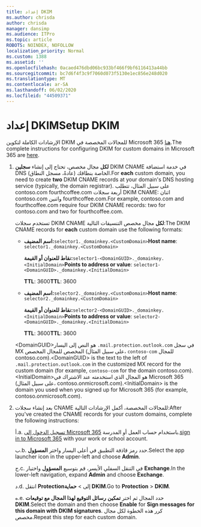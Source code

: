 ```yaml
---
title: إعداد DKIM
ms.author: chrisda
author: chrisda
manager: dansimp
ms.audience: ITPro
ms.topic: article
ROBOTS: NOINDEX, NOFOLLOW
localization_priority: Normal
ms.custom: 1388
ms.assetid: ''
ms.openlocfilehash: 0acaed476dbd06bc933bf466f9bf6116413a44bb
ms.sourcegitcommit: bc7d6f4f3c9f7060d073f5130e1ec856e248d020
ms.translationtype: MT
ms.contentlocale: ar-SA
ms.lasthandoff: 06/02/2020
ms.locfileid: "44509371"
---
```

# <a name="setup-dkim"></a><span data-ttu-id="ebd91-102">إعداد DKIM</span><span class="sxs-lookup"><span data-stu-id="ebd91-102">Setup DKIM</span></span>

<span data-ttu-id="ebd91-103">الإرشادات الكاملة لتكوين DKIM للمجالات المخصصة في Microsoft 365 [هنا](https://docs.microsoft.com/microsoft-365/security/office-365-security/use-dkim-to-validate-outbound-email#steps-you-need-to-do-to-manually-set-up-dkim).</span><span class="sxs-lookup"><span data-stu-id="ebd91-103">The complete instructions for configuring DKIM for custom domains in Microsoft 365 are [here](https://docs.microsoft.com/microsoft-365/security/office-365-security/use-dkim-to-validate-outbound-email#steps-you-need-to-do-to-manually-set-up-dkim).</span></span>

1. <span data-ttu-id="ebd91-104">**لكل** مجال مخصص، تحتاج إلى إنشاء **سجلين** DKIM CNAME في خدمة استضافة DNS الخاصة بنطاقك (عادةً، مسجل النطاق).</span><span class="sxs-lookup"><span data-stu-id="ebd91-104">For **each** custom domain, you need to create **two** DKIM CNAME records at your domain's DNS hosting service (typically, the domain registrar).</span></span> <span data-ttu-id="ebd91-105">على سبيل المثال، تتطلب contoso.com fourthcoffee.com أربعة سجلات DKIM CNAME: اثنان contoso.com واثنين fourthcoffee.com.</span><span class="sxs-lookup"><span data-stu-id="ebd91-105">For example, contoso.com and fourthcoffee.com require four DKIM CNAME records: two for contoso.com and two for fourthcoffee.com.</span></span>

   <span data-ttu-id="ebd91-106">تستخدم سجلات DKIM CNAME **لكل** مجال مخصص التنسيقات التالية:</span><span class="sxs-lookup"><span data-stu-id="ebd91-106">The DKIM CNAME records for **each** custom domain use the following formats:</span></span>

   - <span data-ttu-id="ebd91-107">**اسم المضيف:**`selector1._domainkey.<CustomDomain>`</span><span class="sxs-lookup"><span data-stu-id="ebd91-107">**Host name**: `selector1._domainkey.<CustomDomain>`</span></span>

     <span data-ttu-id="ebd91-108">**نقاط للعنوان أو القيمة:**`selector1-<DomainGUID>._domainkey.<InitialDomain>`</span><span class="sxs-lookup"><span data-stu-id="ebd91-108">**Points to address or value**: `selector1-<DomainGUID>._domainkey.<InitialDomain>`</span></span>

     <span data-ttu-id="ebd91-109">**TTL**: 3600</span><span class="sxs-lookup"><span data-stu-id="ebd91-109">**TTL**: 3600</span></span>

   - <span data-ttu-id="ebd91-110">**اسم المضيف:**`selector2._domainkey.<CustomDomain>`</span><span class="sxs-lookup"><span data-stu-id="ebd91-110">**Host name**: `selector2._domainkey.<CustomDomain>`</span></span>

     <span data-ttu-id="ebd91-111">**نقاط للعنوان أو القيمة:**`selector2-<DomainGUID>._domainkey.<InitialDomain>`</span><span class="sxs-lookup"><span data-stu-id="ebd91-111">**Points to address or value**: `selector2-<DomainGUID>._domainkey.<InitialDomain>`</span></span>

     <span data-ttu-id="ebd91-112">**TTL**: 3600</span><span class="sxs-lookup"><span data-stu-id="ebd91-112">**TTL**: 3600</span></span>

   <span data-ttu-id="ebd91-113">\<DomainGUID\>هو النص إلى اليسار `.mail.protection.outlook.com` في سجل MX المخصص للمجال المخصص (على سبيل المثال، `contoso-com` للمجال contoso.com).</span><span class="sxs-lookup"><span data-stu-id="ebd91-113">\<DomainGUID\> is the text to the left of `.mail.protection.outlook.com` in the customized MX record for the custom domain (for example, `contoso-com` for the domain contoso.com).</span></span> <span data-ttu-id="ebd91-114">\<InitialDomain\>هو المجال الذي استخدمته عند الاشتراك في Microsoft 365 (على سبيل المثال، contoso.onmicrosoft.com).</span><span class="sxs-lookup"><span data-stu-id="ebd91-114">\<InitialDomain\> is the domain you used when you signed up for Microsoft 365 (for example, contoso.onmicrosoft.com).</span></span>

2. <span data-ttu-id="ebd91-115">بعد إنشاء سجلات CNAME للمجالات المخصصة، أكمل الإرشادات التالية:</span><span class="sxs-lookup"><span data-stu-id="ebd91-115">After you've created the CNAME records for your custom domains, complete the following instructions:</span></span>

   <span data-ttu-id="ebd91-116">أ.</span><span class="sxs-lookup"><span data-stu-id="ebd91-116">a.</span></span> <span data-ttu-id="ebd91-117">[تسجيل الدخول إلى Microsoft 365](https://support.office.microsoft.com/article/e9eb7d51-5430-4929-91ab-6157c5a050b4) باستخدام حساب العمل أو المدرسة.</span><span class="sxs-lookup"><span data-stu-id="ebd91-117">[sign in to Microsoft 365](https://support.office.microsoft.com/article/e9eb7d51-5430-4929-91ab-6157c5a050b4) with your work or school account.</span></span>

   <span data-ttu-id="ebd91-118">ب.</span><span class="sxs-lookup"><span data-stu-id="ebd91-118">b.</span></span> <span data-ttu-id="ebd91-119">حدد رمز قاذفة التطبيق في أعلى اليسار واختر **المسؤول**.</span><span class="sxs-lookup"><span data-stu-id="ebd91-119">Select the app launcher icon in the upper-left and choose **Admin**.</span></span>

   <span data-ttu-id="ebd91-120">ج.</span><span class="sxs-lookup"><span data-stu-id="ebd91-120">c.</span></span> <span data-ttu-id="ebd91-121">في التنقل السفلي الأيسر، قم بتوسيع **المسؤول** واختيار **Exchange**.</span><span class="sxs-lookup"><span data-stu-id="ebd91-121">In the lower-left navigation, expand **Admin** and choose **Exchange**.</span></span>

   <span data-ttu-id="ebd91-122">د.</span><span class="sxs-lookup"><span data-stu-id="ebd91-122">d.</span></span> <span data-ttu-id="ebd91-123">انتقل **Protection**إلى  >  **حماية DKIM**.</span><span class="sxs-lookup"><span data-stu-id="ebd91-123">Go to **Protection** > **DKIM**.</span></span>

   <span data-ttu-id="ebd91-124">ه.</span><span class="sxs-lookup"><span data-stu-id="ebd91-124">e.</span></span> <span data-ttu-id="ebd91-125">حدد المجال ثم اختر **تمكين** **رسائل التوقيع لهذا المجال مع توقيعات DKIM**.</span><span class="sxs-lookup"><span data-stu-id="ebd91-125">Select the domain and then choose **Enable** for **Sign messages for this domain with DKIM signatures**.</span></span> <span data-ttu-id="ebd91-126">كرر هذه الخطوة لكل مجال مخصص.</span><span class="sxs-lookup"><span data-stu-id="ebd91-126">Repeat this step for each custom domain.</span></span>
